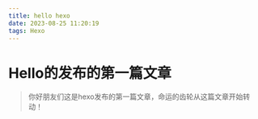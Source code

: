 ```yaml
---
title: hello hexo
date: 2023-08-25 11:20:19
tags: Hexo
---
```


# Hello的发布的第一篇文章

> 你好朋友们这是hexo发布的第一篇文章，命运的齿轮从这篇文章开始转动！